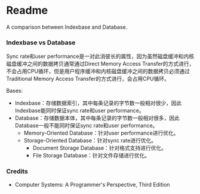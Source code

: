# Readme
A comparison between Indexbase and Database.

### Indexbase vs Database

Sync rate和user performance是一对此消彼长的属性，因为虽然磁盘缓冲和内核磁盘缓冲之间的数据拷贝通常通过Direct Memory Access Transfer的方式进行，不会占用CPU循环，但是用户程序缓冲和内核磁盘缓冲之间的数据拷贝必须通过Traditional Memory Access Transfer的方式进行，会占用CPU循环。

Bases:
- Indexbase：存储数据索引，其中每条记录的字节数一般相对很少，因此Indexbase能同时保证sync rate和user performance。
- Database：存储数据本体，其中每条记录的字节数一般相对很多，因此Database一般不能同时保证sync rate和user performance。
  - Memory-Oriented Database：针对user performance进行优化。
  - Storage-Oriented Database：针对sync rate进行优化。
    - Document Storage Database：针对格式支持进行优化。
    - File Storage Database：针对文件存储进行优化。

### Credits
- Computer Systems: A Programmer's Perspective, Third Edition
